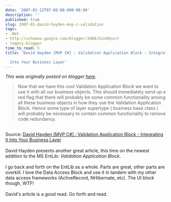 ```yaml
---
date: '2007-01-12T07:08:00.000-08:00'
description: ''
published: true
slug: 2007-01-david-hayden-mvp-c-validation
tags:
- .Net
- http://schemas.google.com/blogger/2008/kind#post
- legacy-blogger
time_to_read: 5
title: 'David Hayden [MVP C#] : Validation Application Block - Integrating It

  Into Your Business Layer'
---
```


*This was originally posted on blogger [here](https://techshorts.blogspot.com/2007/01/david-hayden-mvp-c-validation.html)*.

<blockquote>Now that we have this cool Validation Application Block we want to use it with all our business objects. This should immediately send up a red flag that there will probably be some common functionality among all these business objects in how they use the Validation Application Block. Hence some type of layer supertype ( business base class ) will probably be necessary to contain common functionality to remove code redundancy.</blockquote><br />Source: <a href="http://codebetter.com/blogs/david.hayden/archive/2006/12/28/Validation-Application-Block-_2D00_-Integrating-It-Into-Your-Business-Layer.aspx">David Hayden [MVP C#] : Validation Application Block - Integrating It Into Your Business Layer</a><br /><br />David Hayden presents another great article, this time on the newest addition to the MS EntLib:  <em>Validation Application Block</em>.<br /><br />I go back and forth on the EntLib as a whole.  Parts are great, other parts are overkill.  I love the Data Access Block and use it in tandem with my other data access frameworks (ActiveRecord, NHibernate, etc).  The UI block though, WTF!<br /><br />David's article is a good read.   Go forth and read.